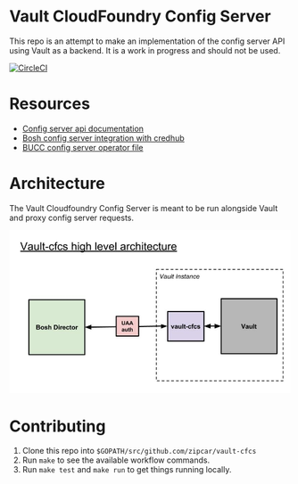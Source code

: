 # Vault CloudFoundry Config Server
This repo is an attempt to make an implementation of the config server API using Vault as a backend. It is a work in progress and should not be used.

[![CircleCI](https://circleci.com/gh/Zipcar/vault-cfcs/tree/master.svg?style=svg)](https://circleci.com/gh/Zipcar/vault-cfcs/tree/master)

# Resources
  - [Config server api documentation](https://github.com/cloudfoundry/config-server/blob/master/docs/api.md)
  - [Bosh config server integration with credhub](https://github.com/cloudfoundry-incubator/credhub/blob/master/docs/bosh-config-server.md)
  - [BUCC config server operator file](https://github.com/starkandwayne/bucc/blob/d477e927c79014b86a8694f3d724f260ae9f2fff/src/bosh-deployment/misc/config-server.yml)
 
# Architecture
The Vault Cloudfoundry Config Server is meant to be run alongside Vault and proxy config server requests.

![high level architecture diagram](docs/diagrams/high-level-architecture.jpg)

# Contributing
 1. Clone this repo into `$GOPATH/src/github.com/zipcar/vault-cfcs`
 1. Run `make` to see the available workflow commands.
 1. Run `make test` and `make run` to get things running locally.
